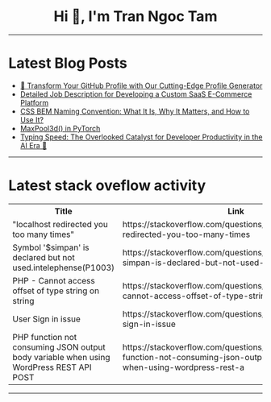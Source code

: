 <h1 align="center">Hi 👋, I'm Tran Ngoc Tam</h1>

---

# Latest Blog Posts 
<!-- BLOG-POST-LIST:START -->
- [🌟 Transform Your GitHub Profile with Our Cutting-Edge Profile Generator](https://dev.to/sushilmagare10/transform-your-github-profile-with-our-cutting-edge-profile-generator-4c27)
- [Detailed Job Description for Developing a Custom SaaS E-Commerce Platform](https://dev.to/bmspy/detailed-job-description-for-developing-a-custom-saas-e-commerce-platform-p56)
- [CSS BEM Naming Convention: What It Is, Why It Matters, and How to Use It?](https://dev.to/aepasahan/css-bem-naming-convention-what-it-is-why-it-matters-and-how-to-use-it-3epn)
- [MaxPool3d&lpar;&rpar; in PyTorch](https://dev.to/hyperkai/maxpool3d-in-pytorch-37b0)
- [Typing Speed: The Overlooked Catalyst for Developer Productivity in the AI Era 🚀](https://dev.to/fauzulchowdhury/typing-speed-the-overlooked-catalyst-for-developer-productivity-in-the-ai-era-4do7)
<!-- BLOG-POST-LIST:END -->

---

# Latest stack oveflow activity
<table>
  <tr><th>Title</th><th>Link</th></tr>
  <!-- STACKOVERFLOW:START --><tr><td>&quot;localhost redirected you too many times&quot;</td><td>https://stackoverflow.com/questions/78985651/localhost-redirected-you-too-many-times</td></tr><tr><td>Symbol &#39;$simpan&#39; is declared but not used.intelephense&lpar;P1003&rpar;</td><td>https://stackoverflow.com/questions/78985599/symbol-simpan-is-declared-but-not-used-intelephensep1003</td></tr><tr><td>PHP - Cannot access offset of type string on string</td><td>https://stackoverflow.com/questions/78985584/php-cannot-access-offset-of-type-string-on-string</td></tr><tr><td>User Sign in issue</td><td>https://stackoverflow.com/questions/78985474/user-sign-in-issue</td></tr><tr><td>PHP function not consuming JSON output body variable when using WordPress REST API POST</td><td>https://stackoverflow.com/questions/78985420/php-function-not-consuming-json-output-body-variable-when-using-wordpress-rest-a</td></tr><!-- STACKOVERFLOW:END -->
</table>

---


